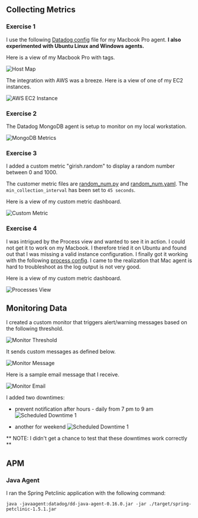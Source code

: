 

## Collecting Metrics


### Exercise 1 

I use the following [Datadog config](./opt/datadog-agent/etc/datadog.yaml) file for my Macbook Pro agent. **I also experimented with Ubuntu Linux and Windows agents.** 

Here is a view of my Macbook Pro with tags.

![Host Map](./images/host_map.jpeg)


The integration with AWS was a breeze. Here is a view of one of my EC2 instances.

![AWS EC2 Instance](./images/aws_ec2_metrics.jpeg)


### Exercise 2

The Datadog MongoDB agent is setup to monitor on my local workstation.

![MongoDB Metrics](./images/mongo_metrics.jpeg)



### Exercise 3

I added a custom metric "girish.random" to display a random number between 0 and 1000.

 The customer metric files are [random_num.py](./opt/datadog-agent/etc/checks.d/random_num.py) and [random_num.yaml](./opt/datadog-agent/etc/conf.d/random_num.yaml). The `min_collection_interval` has been set to `45 seconds`.

Here is a view of my custom metric dashboard. 

![Custom Metric](./images/custom_metric.jpeg)


### Exercise 4

I was intrigued by the Process view and wanted to see it in action. I could not get it to work on my Macbook. I therefore tried it on Ubuntu and found out that I was missing a valid instance configuration. I finally got it working with the following [process config](./opt/datadog-agent/etc/conf.d/process.yaml). I came to the realization that  Mac agent is hard to troubleshoot as the log output is not very good. 

Here is a view of my custom metric dashboard. 

![Processes View](./images/processes_view.jpeg)



## Monitoring Data

I created a custom monitor that triggers alert/warning messages based on the following threshold.

![Monitor Threshold](./images/monitor_threshold.jpeg)

It sends custom messages as defined below.

![Monitor Message](./images/monitor_message.jpeg)


Here is a sample email message that I receive.

![Monitor Email](./images/monitor_email_notification.jpeg)


I added two downtimes:

 - prevent notification after hours - daily from 7 pm to 9 am
![Scheduled Downtime 1](./images/monitor_downtime_1.jpeg)

 - another for weekend 
![Scheduled Downtime 1](./images/monitor_downtime_2.jpeg)

** NOTE: I didn't get a chance to test that these downtimes work correctly **


## APM

### Java Agent

I ran the Spring Petclinic application with the following command:

```
java -javaagent:datadog/dd-java-agent-0.16.0.jar -jar ./target/spring-petclinic-1.5.1.jar
```
